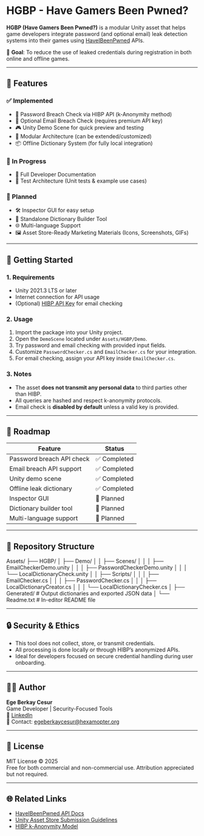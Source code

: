 # HGBP - Have Gamers Been Pwned?

**HGBP (Have Gamers Been Pwned?)** is a modular Unity asset that helps game developers integrate password (and optional email) leak detection systems into their games using [HaveIBeenPwned](https://haveibeenpwned.com/) APIs.

🎯 **Goal**: To reduce the use of leaked credentials during registration in both online and offline games.

---

## 🧩 Features

### ✅ Implemented

- 🔐 Password Breach Check via HIBP API (k-Anonymity method)
- 📧 Optional Email Breach Check (requires premium API key)
- 🎮 Unity Demo Scene for quick preview and testing
- 🧱 Modular Architecture (can be extended/customized)
- 📦 Offline Dictionary System (for fully local integration)

### 🔄 In Progress

- 📘 Full Developer Documentation
- 🧪 Test Architecture (Unit tests & example use cases)

### 📌 Planned

- 🛠️ Inspector GUI for easy setup
- 🧰 Standalone Dictionary Builder Tool
- 🌐 Multi-language Support
- 🖼️ Asset Store-Ready Marketing Materials (Icons, Screenshots, GIFs)

---

## 🚀 Getting Started

### 1. Requirements

- Unity 2021.3 LTS or later
- Internet connection for API usage
- (Optional) [HIBP API Key](https://haveibeenpwned.com/API/Key) for email checking

### 2. Usage

1. Import the package into your Unity project.
2. Open the `DemoScene` located under `Assets/HGBP/Demo`.
3. Try password and email checking with provided input fields.
4. Customize `PasswordChecker.cs` and `EmailChecker.cs` for your integration.
5. For email checking, assign your API key inside `EmailChecker.cs`.

### 3. Notes

- The asset **does not transmit any personal data** to third parties other than HIBP.
- All queries are hashed and respect k-anonymity protocols.
- Email check is **disabled by default** unless a valid key is provided.

---

## 🧭 Roadmap

| Feature                     | Status         |
|-----------------------------|----------------|
| Password breach API check   | ✅ Completed   |
| Email breach API support    | ✅ Completed   |
| Unity demo scene            | ✅ Completed   |
| Offline leak dictionary     | ✅ Completed   |
| Inspector GUI               | 📌 Planned     |
| Dictionary builder tool     | 📌 Planned     |
| Multi-language support      | 📌 Planned     |

---

## 📁 Repository Structure

Assets/
├── HGBP/
│ ├── Demo/
│ │ ├── Scenes/
│ │ │ ├── EmailCheckerDemo.unity
│ │ │ ├── PasswordCheckerDemo.unity
│ │ │ └── LocalDictionaryCheck.unity
│ │ ├── Scripts/
│ │ │ ├── EmailChecker.cs
│ │ │ ├── PasswordChecker.cs
│ │ │ ├── LocalDictionaryCreator.cs
│ │ │ └── LocalDictionaryChecker.cs
│ ├── Generated/ # Output dictionaries and exported JSON data
│ └── Readme.txt # In-editor README file


---

## 🔒 Security & Ethics

- This tool does not collect, store, or transmit credentials.
- All processing is done locally or through HIBP’s anonymized APIs.
- Ideal for developers focused on secure credential handling during user onboarding.

---

## 👨‍💻 Author

**Ege Berkay Cesur**  
Game Developer | Security-Focused Tools  
🔗 [LinkedIn](https://www.linkedin.com/in/c0mblaster)  
📧 Contact: egeberkaycesur@hexamopter.org

---

## 📄 License

MIT License © 2025  
Free for both commercial and non-commercial use. Attribution appreciated but not required.

---

## 🌐 Related Links

- [HaveIBeenPwned API Docs](https://haveibeenpwned.com/API/v3)
- [Unity Asset Store Submission Guidelines](https://unity.com/asset-store/sell-assets)
- [HIBP k-Anonymity Model](https://www.troyhunt.com/ive-just-launched-pwned-passwords-version-2/)